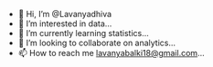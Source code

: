 - 👋 Hi, I’m @Lavanyadhiva
- 👀 I’m interested in data...
- 🌱 I’m currently learning statistics...
- 💞️ I’m looking to collaborate on analytics...
- 📫 How to reach me lavanyabalki18@gmail.com...

<!---
Lavanyadhiva/Lavanyadhiva is a ✨ special ✨ repository because its `README.md` (this file) appears on your GitHub profile.
You can click the Preview link to take a look at your changes.
--->
